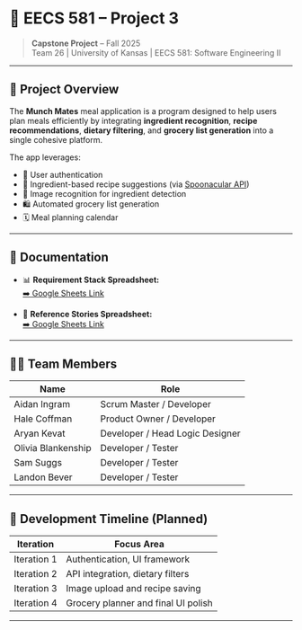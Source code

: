 # 🥗 EECS 581 – Project 3

> **Capstone Project** – Fall 2025  
> Team 26 | University of Kansas | EECS 581: Software Engineering II

---

## 📌 Project Overview
The **Munch Mates** meal application is a program designed to help users plan meals efficiently by integrating **ingredient recognition**, **recipe recommendations**, **dietary filtering**, and **grocery list generation** into a single cohesive platform.

The app leverages:
- 🔐 User authentication
- 🥘 Ingredient-based recipe suggestions (via [Spoonacular API](https://spoonacular.com/food-api))
- 🧠 Image recognition for ingredient detection
- 🛍️ Automated grocery list generation
- 🗓️ Meal planning calendar

---

## 📂 Documentation

- 📊 **Requirement Stack Spreadsheet:**  
  [➡️ Google Sheets Link](https://docs.google.com/spreadsheets/d/1tIHhPo6bOL9eVPZegeKziGUcNpKWi4lBoVX56LpTFzA/edit?usp=sharing)

- 📄 **Reference Stories Spreadsheet:**  
  [➡️ Google Sheets Link](https://docs.google.com/spreadsheets/d/1bFJEMlm_VBw6wxdow4GiaQh48IArsEXu_b9iP1G-xVg/edit?usp=sharing)

---

## 🧑‍💻 Team Members
| Name               | Role  |
|--------------------|-------|
| Aidan Ingram       | Scrum Master  / Developer   |
| Hale Coffman       | Product Owner / Developer   |
| Aryan Kevat        | Developer / Head Logic Designer|
| Olivia Blankenship | Developer / Tester   |
| Sam Suggs          | Developer / Tester  | 
| Landon Bever       | Developer / Tester   | 

---

## 🧭 Development Timeline (Planned)
| Iteration | Focus Area |
|-----------|------------|
| Iteration 1 | Authentication, UI framework |
| Iteration 2 | API integration, dietary filters |
| Iteration 3 | Image upload and recipe saving |
| Iteration 4 | Grocery planner and final UI polish |

---
